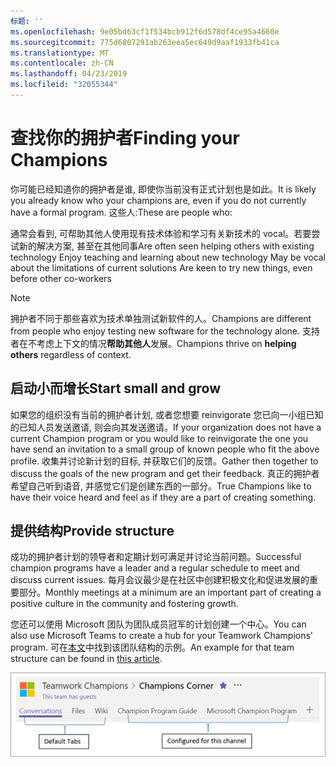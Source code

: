 ```yaml
---
标题: ''
ms.openlocfilehash: 9e05bd63cf1f534bcb912f6d578df4ce95a4660e
ms.sourcegitcommit: 775d6807291ab263eea5ec649d9aaf1933fb41ca
ms.translationtype: MT
ms.contentlocale: zh-CN
ms.lasthandoff: 04/23/2019
ms.locfileid: "32055344"
---
```

# <a name="finding-your-champions"></a><span data-ttu-id="635ec-102">查找你的拥护者</span><span class="sxs-lookup"><span data-stu-id="635ec-102">Finding your Champions</span></span> 

<span data-ttu-id="635ec-103">你可能已经知道你的拥护者是谁, 即使你当前没有正式计划也是如此。</span><span class="sxs-lookup"><span data-stu-id="635ec-103">It is likely you already know who your champions are, even if you do not currently have a formal program.</span></span>  <span data-ttu-id="635ec-104">这些人:</span><span class="sxs-lookup"><span data-stu-id="635ec-104">These are people who:</span></span>

<span data-ttu-id="635ec-105">通常会看到, 可帮助其他人使用现有技术体验和学习有关新技术的 vocal。若要尝试新的解决方案, 甚至在其他同事</span><span class="sxs-lookup"><span data-stu-id="635ec-105">Are often seen helping others with existing technology Enjoy teaching and learning about new technology May be vocal about the limitations of current solutions Are keen to try new things, even before other co-workers</span></span>

> [!NOTE]
> <span data-ttu-id="635ec-106">拥护者不同于那些喜欢为技术单独测试新软件的人。</span><span class="sxs-lookup"><span data-stu-id="635ec-106">Champions are different from people who enjoy testing new software for the technology alone.</span></span> <span data-ttu-id="635ec-107">支持者在不考虑上下文的情况**帮助其他人**发展。</span><span class="sxs-lookup"><span data-stu-id="635ec-107">Champions thrive on **helping others** regardless of context.</span></span> 

## <a name="start-small-and-grow"></a><span data-ttu-id="635ec-108">启动小而增长</span><span class="sxs-lookup"><span data-stu-id="635ec-108">Start small and grow</span></span>

<span data-ttu-id="635ec-109">如果您的组织没有当前的拥护者计划, 或者您想要 reinvigorate 您已向一小组已知的已知人员发送邀请, 则会向其发送邀请。</span><span class="sxs-lookup"><span data-stu-id="635ec-109">If your organization does not have a current Champion program or you would like to reinvigorate the one you have send an invitation to a small group of known people who fit the above profile.</span></span>  <span data-ttu-id="635ec-110">收集并讨论新计划的目标, 并获取它们的反馈。</span><span class="sxs-lookup"><span data-stu-id="635ec-110">Gather then together to discuss the goals of the new program and get their feedback.</span></span> <span data-ttu-id="635ec-111">真正的拥护者希望自己听到语音, 并感觉它们是创建东西的一部分。</span><span class="sxs-lookup"><span data-stu-id="635ec-111">True Champions like to have their voice heard and feel as if they are a part of creating something.</span></span>  

## <a name="provide-structure"></a><span data-ttu-id="635ec-112">提供结构</span><span class="sxs-lookup"><span data-stu-id="635ec-112">Provide structure</span></span>

<span data-ttu-id="635ec-113">成功的拥护者计划的领导者和定期计划可满足并讨论当前问题。</span><span class="sxs-lookup"><span data-stu-id="635ec-113">Successful champion programs have a leader and a regular schedule to meet and discuss current issues.</span></span>  <span data-ttu-id="635ec-114">每月会议最少是在社区中创建积极文化和促进发展的重要部分。</span><span class="sxs-lookup"><span data-stu-id="635ec-114">Monthly meetings at a minimum are an important part of creating a positive culture in the community and fostering growth.</span></span>  

<span data-ttu-id="635ec-115">您还可以使用 Microsoft 团队为团队成员冠军的计划创建一个中心。</span><span class="sxs-lookup"><span data-stu-id="635ec-115">You can also use Microsoft Teams to create a hub for your Teamwork Champions' program.</span></span>  <span data-ttu-id="635ec-116">可在[本文](https://docs.microsoft.com/en-us/MicrosoftTeams/teams-adoption-your-first-teams)中找到该团队结构的示例。</span><span class="sxs-lookup"><span data-stu-id="635ec-116">An example for that team structure can be found in [this article](https://docs.microsoft.com/en-us/MicrosoftTeams/teams-adoption-your-first-teams).</span></span>

![团队合作冠军团队选项卡](media/teams-adoption-tab-example.png)